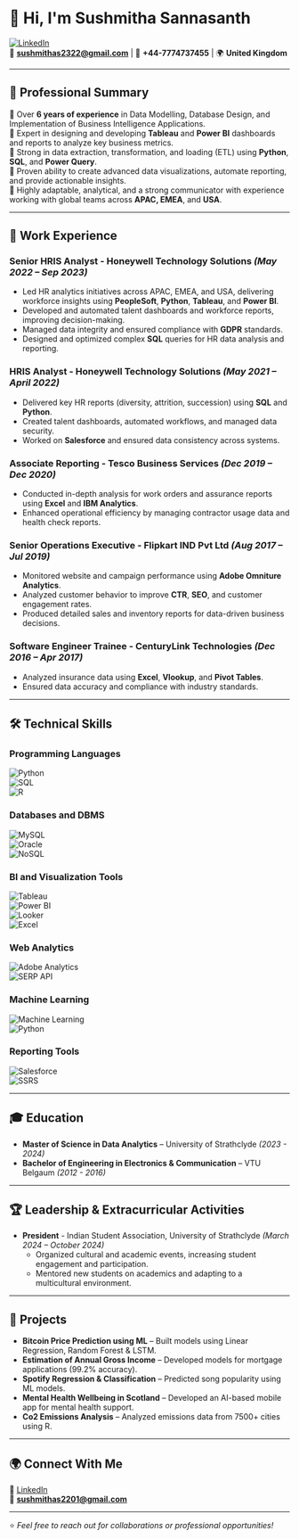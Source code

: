 
# 👋 Hi, I'm **Sushmitha Sannasanth**  
[![LinkedIn](https://img.shields.io/badge/-LinkedIn-blue?style=flat-square&logo=linkedin&logoColor=white)](https://www.linkedin.com/in/sushmitha-sannasanth)  
📧 **sushmithas2322@gmail.com** | 📱 **+44-7774737455** | 🌍 **United Kingdom**  

---

## 🚀 Professional Summary  
🔹 Over **6 years of experience** in Data Modelling, Database Design, and Implementation of Business Intelligence Applications.  
🔹 Expert in designing and developing **Tableau** and **Power BI** dashboards and reports to analyze key business metrics.  
🔹 Strong in data extraction, transformation, and loading (ETL) using **Python**, **SQL**, and **Power Query**.  
🔹 Proven ability to create advanced data visualizations, automate reporting, and provide actionable insights.  
🔹 Highly adaptable, analytical, and a strong communicator with experience working with global teams across **APAC, EMEA**, and **USA**.  

---

## 💼 Work Experience  
### **Senior HRIS Analyst** - Honeywell Technology Solutions *(May 2022 – Sep 2023)*  
- Led HR analytics initiatives across APAC, EMEA, and USA, delivering workforce insights using **PeopleSoft**, **Python**, **Tableau**, and **Power BI**.  
- Developed and automated talent dashboards and workforce reports, improving decision-making.  
- Managed data integrity and ensured compliance with **GDPR** standards.  
- Designed and optimized complex **SQL** queries for HR data analysis and reporting.  

### **HRIS Analyst** - Honeywell Technology Solutions *(May 2021 – April 2022)*  
- Delivered key HR reports (diversity, attrition, succession) using **SQL** and **Python**.  
- Created talent dashboards, automated workflows, and managed data security.  
- Worked on **Salesforce** and ensured data consistency across systems.  

### **Associate Reporting** - Tesco Business Services *(Dec 2019 – Dec 2020)*  
- Conducted in-depth analysis for work orders and assurance reports using **Excel** and **IBM Analytics**.  
- Enhanced operational efficiency by managing contractor usage data and health check reports.  

### **Senior Operations Executive** - Flipkart IND Pvt Ltd *(Aug 2017 – Jul 2019)*  
- Monitored website and campaign performance using **Adobe Omniture Analytics**.  
- Analyzed customer behavior to improve **CTR**, **SEO**, and customer engagement rates.  
- Produced detailed sales and inventory reports for data-driven business decisions.  

### **Software Engineer Trainee** - CenturyLink Technologies *(Dec 2016 – Apr 2017)*  
- Analyzed insurance data using **Excel**, **Vlookup**, and **Pivot Tables**.  
- Ensured data accuracy and compliance with industry standards.  

---

## 🛠️ Technical Skills  
### **Programming Languages**  
![Python](https://img.shields.io/badge/Python-3776AB?style=flat&logo=python&logoColor=white)  
![SQL](https://img.shields.io/badge/SQL-4479A1?style=flat&logo=mysql&logoColor=white)  
![R](https://img.shields.io/badge/R-276DC3?style=flat&logo=r&logoColor=white)  

### **Databases and DBMS**  
![MySQL](https://img.shields.io/badge/MySQL-4479A1?style=flat&logo=mysql&logoColor=white)  
![Oracle](https://img.shields.io/badge/Oracle-F80000?style=flat&logo=oracle&logoColor=white)  
![NoSQL](https://img.shields.io/badge/NoSQL-005571?style=flat)  

### **BI and Visualization Tools**  
![Tableau](https://img.shields.io/badge/Tableau-E97627?style=flat&logo=tableau&logoColor=white)  
![Power BI](https://img.shields.io/badge/Power%20BI-F2C811?style=flat&logo=power-bi&logoColor=black)  
![Looker](https://img.shields.io/badge/Looker-4285F4?style=flat&logo=looker&logoColor=white)  
![Excel](https://img.shields.io/badge/Excel-217346?style=flat&logo=microsoft-excel&logoColor=white)  

### **Web Analytics**  
![Adobe Analytics](https://img.shields.io/badge/Adobe%20Analytics-FF0000?style=flat&logo=adobe&logoColor=white)  
![SERP API](https://img.shields.io/badge/SERP%20API-4285F4?style=flat&logo=google&logoColor=white)  

### **Machine Learning**  
![Machine Learning](https://img.shields.io/badge/Machine%20Learning-FF6F00?style=flat)  
![Python](https://img.shields.io/badge/Python-3776AB?style=flat&logo=python&logoColor=white)  

### **Reporting Tools**  
![Salesforce](https://img.shields.io/badge/Salesforce-00A1E0?style=flat&logo=salesforce&logoColor=white)  
![SSRS](https://img.shields.io/badge/SSRS-FF6F00?style=flat)  

---

## 🎓 Education  
- **Master of Science in Data Analytics** – University of Strathclyde *(2023 - 2024)*  
- **Bachelor of Engineering in Electronics & Communication** – VTU Belgaum *(2012 - 2016)*  

---

## 🏆 Leadership & Extracurricular Activities  
- **President** - Indian Student Association, University of Strathclyde *(March 2024 – October 2024)*  
   - Organized cultural and academic events, increasing student engagement and participation.  
   - Mentored new students on academics and adapting to a multicultural environment.  

---

## 🌟 Projects  
- **Bitcoin Price Prediction using ML** – Built models using Linear Regression, Random Forest & LSTM.  
- **Estimation of Annual Gross Income** – Developed models for mortgage applications (99.2% accuracy).  
- **Spotify Regression & Classification** – Predicted song popularity using ML models.  
- **Mental Health Wellbeing in Scotland** – Developed an AI-based mobile app for mental health support.  
- **Co2 Emissions Analysis** – Analyzed emissions data from 7500+ cities using R.  

---

## 🌍 Connect With Me  
💼 [LinkedIn](https://www.linkedin.com/in/sushmitha-sannasanth)  
📧 **sushmithas2201@gmail.com**  

---

⭐️ _Feel free to reach out for collaborations or professional opportunities!_
